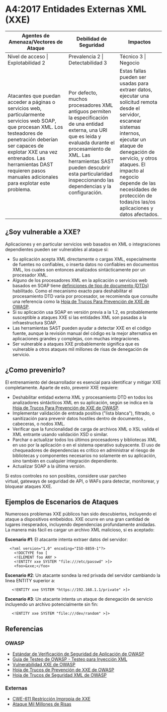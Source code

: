# A4:2017 Entidades Externas XML (XXE)

| Agentes de Amenaza/Vectores de Ataque | Debilidad de Seguridad           | Impactos               |
| -- | -- | -- |
| Nivel de acceso \| Explotabilidad 2 | Prevalencia 2 \| Detectabilidad 3 | Técnico 3 \| Negocio |
| Atacantes que puedan acceder a páginas o servicios web, particularmente servicios web SOAP, que procesan XML. Los testeadores de penetración deberían ser capaces de explotar XXE una vez entrenados. Las herramientas DAST requieren pasos manuales adicionales para explotar este problema. | Por defecto, muchos procesadores XML antiguos permiten la especificación de una entidad externa, una URI que es leida y evaluada durante el procesamiento de XML. Las herramientas SAST pueden descubrir esta particularidad inspeccionando las dependencias y la configuración. | Estas fallas pueden ser usadas para extraer datos, ejecutar una solicitud remota desde el servidor, escanear sistemas internos, ejecutar un ataque de denegación de servicio, y otros ataques. El impacto al negocio depende de las necesidades de protección de todas/os las/os aplicaciones y datos afectados. |

## ¿Soy vulnerable a XXE?

Aplicaciones y en particular servicios web basados en XML o integraciones dependientes pueden ser vulnerables al ataque si:

* Su aplicación acepta XML directamente o cargas XML, especialmente de fuentes no confiables, o inserta datos no confiables en documentos XML, los cuales son entonces analizados sintácticamente por un procesador XML.
* Alguno de los procesadores XML en la aplicación o servicios web basados en SOAP tiene [definiciones de tipo de documento (DTDs)](https://en.wikipedia.org/wiki/Document_type_definition) habilitado. Como el mecanismo exacto para deshabilitar el procesamiento  DTD varía por procesador, se recomienda que consulte una referencia como la [Hoja de Trucos Para Prevención de XXE de OWASP](https://www.owasp.org/index.php/XML_External_Entity_(XXE)_Prevention_Cheat_Sheet).
* Si su aplicación usa SOAP en versión previa a la 1.2, es probablemente susceptible a ataques XXE si las entidades XML son pasadas a la infraestructura SOAP.
* Las herramientas SAST pueden ayudar a detectar XXE en el código fuente, aunque la revisión manual del código es la mejor alternativa en aplicaciones grandes y complejas, con muchas integraciones.
* Ser vulnerable a ataques XXE probablemente significa que es vulnerable a otros ataques mil millones de risas de denegación de servicio.

## ¿Como prevenirlo?

El entrenamiento del desarrollador es esencial para identificar y mitigar XXE completamente. Aparte de esto, prevenir XXE requiere:

* Deshabilitar entidad externa XML y procesamiento DTD en todos los analizadores sintácticos XML en su aplicación, según se indica en la [Hoja de Trucos Para Prevención de XXE de OWASP](https://www.owasp.org/index.php/XML_External_Entity_(XXE)_Prevention_Cheat_Sheet).
* Implementar validación de entrada positiva ("lista blanca"), filtrado, o sanitización para prevenir datos hostiles dentro de documentos , cabeceras, o nodos XML.
* Verificar que la funcionalidad de carga de archivos XML o XSL valida el XML entrante usando validación XSD o similar.
* Parchar o actualizar todos los últimos procesadores y bibliotecas XML en uso por la aplicación o en el sistema operativo subyacente. El uso de chequeadores de dependencias es crítico en administrar el riesgo de bibliotecas y componentes necesarios no solamente en su aplicación, sino también en cualquier integración dependiente.
* Actualizar SOAP a la última versión.

Si estos controles no son posibles, considere usar parcheo virtual, gateways de seguridad de API, o WAFs para detectar, monitorear, y bloquear ataques XXE. 

## Ejemplos de Escenarios de Ataques

Numerosos problemas XXE públicos han sido descubiertos, incluyendo el ataque a dispositivos embebidos. XXE ocurre en una gran cantidad de lugares inesperados, incluyendo dependencias profundamente anidadas. La manera más fácil es cargar un archivo XML malicioso, si es aceptado:

**Escenario #1**: El atacante intenta extraer datos del servidor:

```
  <?xml version="1.0" encoding="ISO-8859-1"?>
    <!DOCTYPE foo [
    <!ELEMENT foo ANY >
    <!ENTITY xxe SYSTEM "file:///etc/passwd" >]>
    <foo>&xxe;</foo>
```

**Escenario #2**: Un atacante sondea la red privada del servidor cambiando la linea ENTITY superior a:
```
   <!ENTITY xxe SYSTEM "https://192.168.1.1/private" >]>
```

**Escenario #3**: Un atacante intenta un ataque de denegación de servicio incluyendo un archivo potencialmente sin fin:

```
   <!ENTITY xxe SYSTEM "file:///dev/random" >]>
```

## Referencias

### OWASP

* [Estándar de Verificación de Seguridad de Aplicación de OWASP](https://www.owasp.org/index.php/Category:OWASP_Application_Security_Verification_Standard_Project#tab=Home)
* [Guia de Testeo de OWASP - Testeo para Inyección XML](https://www.owasp.org/index.php/Testing_for_XML_Injection_(OTG-INPVAL-008))
* [Vulnerabilidad XXE de OWASP](https://www.owasp.org/index.php/XML_External_Entity_(XXE)_Processing)
* [Hoja de Trucos de Prevención de XXE de OWASP](https://www.owasp.org/index.php/XML_External_Entity_(XXE)_Prevention_Cheat_Sheet)
* [Hoja de Trucos de Seguridad XML de OWASP](https://www.owasp.org/index.php/XML_Security_Cheat_Sheet)

### Externas

* [CWE-611 Restricción Impropia de XXE](https://cwe.mitre.org/data/definitions/611.html)
* [Ataque Mil Millones de Risas](https://en.wikipedia.org/wiki/Billion_laughs_attack)
